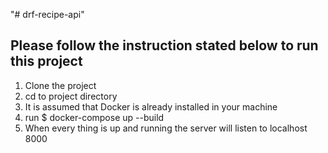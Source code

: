"# drf-recipe-api"

## Please follow the instruction stated below to run this project

1. Clone the project
2. cd to project directory
3. It is assumed that Docker is already installed in your machine
4. run \$ docker-compose up --build
5. When every thing is up and running the server will listen to localhost 8000

